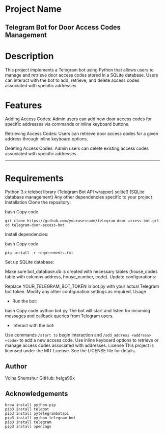 # Project Name
## Telegram Bot for Door Access Codes Management

# Description
This project implements a Telegram bot using Python that allows users to manage and retrieve door access codes stored in a SQLite database. Users can interact with the bot to add, retrieve, and delete access codes associated with specific addresses.

# Features
Adding Access Codes: Admin users can add new door access codes for specific addresses via commands or inline keyboard buttons.

Retrieving Access Codes: Users can retrieve door access codes for a given address through inline keyboard options.

Deleting Access Codes: Admin users can delete existing access codes associated with specific addresses.

--- 

# Requirements
Python 3.x
telebot library (Telegram Bot API wrapper)
sqlite3 (SQLite database management)
Any other dependencies specific to your project
Installation
Clone the repository:

bash
Copy code
```
git clone https://github.com/yourusername/telegram-door-access-bot.git
cd telegram-door-access-bot
```
Install dependencies:

bash
Copy code
```
pip install -r requirements.txt
```
Set up SQLite database:

Make sure bot_database.db is created with necessary tables (house_codes table with columns address, house_number, code).
Update configurations:

Replace YOUR_TELEGRAM_BOT_TOKEN in bot.py with your actual Telegram bot token.
Modify any other configuration settings as required.
Usage
- Run the bot:

bash
Copy code
python bot.py
The bot will start and listen for incoming messages and callback queries from Telegram users.

- Interact with the bot:

Use commands `/start to` begin interaction and `/add_address <address> <code>` to add a new access code.
Use inline keyboard options to retrieve or manage access codes associated with addresses.
License
This project is licensed under the MIT License. See the LICENSE file for details.

## Author
Volha Shemshur
GitHub: helga99x

## Acknowledgements
```
brew install python-pip
pip3 install telebot
pip3 install pytelegrambotapi
pip3 install python-telegram-bot
pip3 install telegram
pip3 install opencage
```
